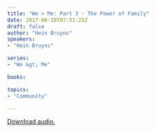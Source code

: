 ```yaml
---
title: "We > Me: Part 3 - The Power of Family"
date: 2017-06-18T07:51:25Z
draft: false
author: "Hein Bruyns"
speakers:
- "Hein Bruyns"

series:
- "We &gt; Me"

books:

topics:
- "Community"

---
```

[Download audio.](http://renownchurch.s3.amazonaws.com/sermons/2017/06/2017-06-18_WeMe-Pt3_LQ.mp3)